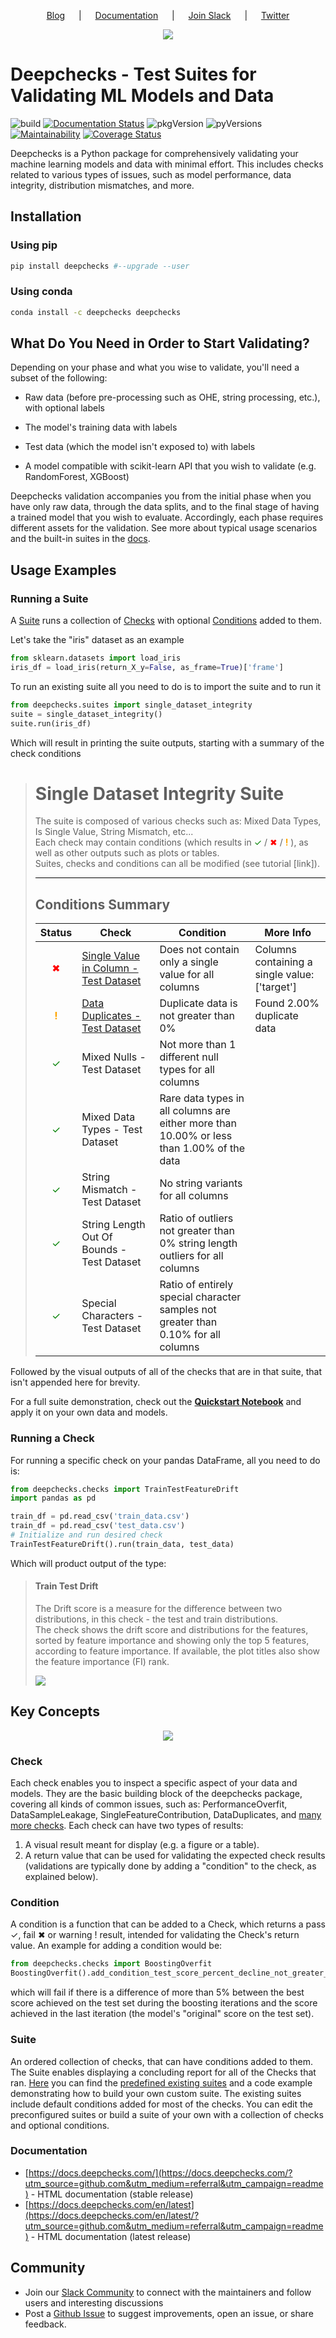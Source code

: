 <!--
  ~ ----------------------------------------------------------------------------
  ~ Copyright (C) 2021 Deepchecks (https://www.deepchecks.com)
  ~
  ~ This file is part of Deepchecks.
  ~ Deepchecks is distributed under the terms of the GNU Affero General
  ~ Public License (version 3 or later).
  ~ You should have received a copy of the GNU Affero General Public License
  ~ along with Deepchecks.  If not, see <http://www.gnu.org/licenses/>.
  ~ ----------------------------------------------------------------------------
  ~
-->
<p align="center">
  &emsp;
  <a href="https://deepchecks.com/blog/?utm_source=github.com&utm_medium=referral&utm_campaign=readme">Blog</a>
  &emsp; | &emsp; 
  <a href="https://https://docs.deepchecks.com/?utm_source=github.com&utm_medium=referral&utm_campaign=readme">Documentation</a>
  &emsp; | &emsp; 
  <a href="https://join.slack.com/t/deepcheckscommunity/shared_invite/zt-y28sjt1v-PBT50S3uoyWui_Deg5L_jg">Join&nbsp;Slack</a>
  &emsp; | &emsp;  
  <a href="https://twitter.com/deepchecks">Twitter</a>
  &emsp;
</p>

<p align="center">
   <img src="docs/images/deepchecks-logo-with-white-wide-back.png">
</p>


# Deepchecks - Test Suites for Validating ML Models and Data

![build](https://github.com/deepchecks/deepchecks/actions/workflows/build.yml/badge.svg)
[![Documentation Status](https://readthedocs.org/projects/deepchecks/badge/?version=latest)](https://docs.deepchecks.com/en/latest/?badge=latest)
![pkgVersion](https://img.shields.io/pypi/v/deepchecks)
![pyVersions](https://img.shields.io/pypi/pyversions/deepchecks)
[![Maintainability](https://api.codeclimate.com/v1/badges/970b11794144139975fa/maintainability)](https://codeclimate.com/github/deepchecks/deepchecks/maintainability)
[![Coverage Status](https://coveralls.io/repos/github/deepchecks/deepchecks/badge.svg?branch=main)](https://coveralls.io/github/deepchecks/deepchecks?branch=main)


Deepchecks is a Python package for comprehensively validating your machine learning models and data with minimal effort.
This includes checks related to various types of issues, such as model performance, data integrity, distribution mismatches, and more.

## Installation

### Using pip
```bash
pip install deepchecks #--upgrade --user
```
### Using conda
```bash
conda install -c deepchecks deepchecks
```

[comment]: <> "### From source
              To clone the repository and do
              an [editable install](https://pip.pypa.io/en/stable/cli/pip_install/#editable-installs),
              run: 
              ```bash
              git clone https://github.com/deepchecks/deepchecks.git
              cd deepchecks
              pip install -e .
              ```"
## What Do You Need in Order to Start Validating?

Depending on your phase and what you wise to validate, you'll need a subset of the following:

-   Raw data (before pre-processing such as OHE, string processing, etc.), with optional labels

-   The model's training data with labels
    
-   Test data (which the model isn't exposed to) with labels  

-   A model compatible with scikit-learn API that you wish to validate (e.g. RandomForest, XGBoost)

Deepchecks validation accompanies you from the initial phase when you have only raw data,
through the data splits, and to the final stage of having a trained model that you wish to evaluate.
Accordingly, each phase requires different assets for the validation. See more about typical usage scenarios and the built-in
suites in the [docs](https://docs.deepchecks.com/?utm_source=github.com&utm_medium=referral&utm_campaign=readme).

## Usage Examples

### Running a Suite
A [Suite](#suite) runs a collection of [Checks](#check) with optional [Conditions](#condition) added to them.

Let's take the "iris" dataset as an example
```python
from sklearn.datasets import load_iris
iris_df = load_iris(return_X_y=False, as_frame=True)['frame']
```
To run an existing suite all you need to do is to import the suite and to run it

```python
from deepchecks.suites import single_dataset_integrity
suite = single_dataset_integrity()
suite.run(iris_df)
```
Which will result in printing the suite outputs, starting with a summary of the check conditions
>
> <h1 id="summary_NKMZO">Single Dataset Integrity Suite</h1>
> <p>The suite is composed of various checks such as: Mixed Data Types, Is Single Value, String Mismatch, etc...<br>
>        Each check may contain conditions (which results in 
>    <span style="color: green;display:inline-block">✓</span> /
>    <span style="color: red;display:inline-block">✖</span> /
>    <span style="color: orange;font-weight:bold;display:inline-block">!</span>
>    ),
>        as well as other outputs such as plots or tables.<br>
>        Suites, checks and conditions can all be modified (see tutorial [link]).</p>
>
> <hr style="background-color: black;border: 0 none;color: black;height: 1px;">
>
> <h2>Conditions Summary</h2>
>
> <table id="T_7735f_">
>  <thead>
>    <tr>
>      <th class="col_heading level0 col0">Status</th>
>      <th class="col_heading level0 col1">Check</th>
>      <th class="col_heading level0 col2">Condition</th>
>      <th class="col_heading level0 col3">More Info</th>
>    </tr>
>  </thead>
>  <tbody>
>    <tr>
>      <td id="T_7735f_row0_col0" class="data row0 col0"><div style="color: red;text-align: center">✖</div></td>
>      <td id="T_7735f_row0_col1" class="data row0 col1"><a href="#IsSingleValue_NKMZO">Single Value in Column - Test Dataset</a></td>
>      <td id="T_7735f_row0_col2" class="data row0 col2">Does not contain only a single value for all columns</td>
>      <td id="T_7735f_row0_col3" class="data row0 col3">Columns containing a single value: ['target']</td>
>    </tr>
>    <tr>
>      <td id="T_7735f_row1_col0" class="data row1 col0"><div style="color: orange;text-align: center;font-weight:bold">!</div></td>
>      <td id="T_7735f_row1_col1" class="data row1 col1"><a href="#DataDuplicates_NKMZO">Data Duplicates - Test Dataset</a></td>
>      <td id="T_7735f_row1_col2" class="data row1 col2">Duplicate data is not greater than 0%</td>
>      <td id="T_7735f_row1_col3" class="data row1 col3">Found 2.00% duplicate data</td>
>    </tr>
>    <tr>
>     <td id="T_7735f_row2_col0" class="data row2 col0"><div style="color: green;text-align: center">✓</div></td>
>      <td id="T_7735f_row2_col1" class="data row2 col1">Mixed Nulls - Test Dataset</td>
>      <td id="T_7735f_row2_col2" class="data row2 col2">Not more than 1 different null types for all columns</td>
>      <td id="T_7735f_row2_col3" class="data row2 col3"></td>
>    </tr>
>    <tr>
>      <td id="T_7735f_row3_col0" class="data row3 col0"><div style="color: green;text-align: center">✓</div></td>
>      <td id="T_7735f_row3_col1" class="data row3 col1">Mixed Data Types - Test Dataset</td>
>      <td id="T_7735f_row3_col2" class="data row3 col2">Rare data types in all columns are either more than 10.00% or less than 1.00% of the data</td>
>      <td id="T_7735f_row3_col3" class="data row3 col3"></td>
>    </tr>
>    <tr>
>      <td id="T_7735f_row4_col0" class="data row4 col0"><div style="color: green;text-align: center">✓</div></td>
>      <td id="T_7735f_row4_col1" class="data row4 col1">String Mismatch - Test Dataset</td>
>      <td id="T_7735f_row4_col2" class="data row4 col2">No string variants for all columns</td>
>      <td id="T_7735f_row4_col3" class="data row4 col3"></td>
>    </tr>
>    <tr>
>      <td id="T_7735f_row5_col0" class="data row5 col0"><div style="color: green;text-align: center">✓</div></td>
>      <td id="T_7735f_row5_col1" class="data row5 col1">String Length Out Of Bounds - Test Dataset</td>
>      <td id="T_7735f_row5_col2" class="data row5 col2">Ratio of outliers not greater than 0% string length outliers for all columns</td>
>      <td id="T_7735f_row5_col3" class="data row5 col3"></td>
>    </tr>
>    <tr>
>      <td id="T_7735f_row6_col0" class="data row6 col0"><div style="color: green;text-align: center">✓</div></td>
>      <td id="T_7735f_row6_col1" class="data row6 col1">Special Characters - Test Dataset</td>
>      <td id="T_7735f_row6_col2" class="data row6 col2">Ratio of entirely special character samples not greater than 0.10% for all columns</td>
>      <td id="T_7735f_row6_col3" class="data row6 col3"></td>
>    </tr>
>  </tbody>
> </table>

Followed by the visual outputs of all of the checks that are in that suite, that isn't appended here for brevity.

For a full suite demonstration, check out the
[**Quickstart Notebook**](https://docs.deepchecks.com/en/stable/examples/howto-guides/quickstart_in_5_minutes.html/?utm_source=github.com&utm_medium=referral&utm_campaign=readme)
and apply it on your own data and models.


### Running a Check
For running a specific check on your pandas DataFrame, all you need to do is:

```python
from deepchecks.checks import TrainTestFeatureDrift
import pandas as pd

train_df = pd.read_csv('train_data.csv')
train_df = pd.read_csv('test_data.csv')
# Initialize and run desired check
TrainTestFeatureDrift().run(train_data, test_data)
```
Which will product output of the type:
><h4>Train Test Drift</h4>
> <p>The Drift score is a measure for the difference between two distributions,
> in this check - the test and train distributions. <br>
> The check shows the drift score and distributions for the features,
> sorted by feature importance and showing only the top 5 features, according to feature importance.
> If available, the plot titles also show the feature importance (FI) rank.</p>
> <p align="left">
>   <img src="docs/images/train-test-drift-output.png">
> </p>


## Key Concepts

<p align="center">
   <img src="docs/images/diagram.svg">
</p>

### Check
Each check enables you to inspect a specific aspect of your data and models.
They are the basic building block of the deepchecks package, covering all kinds of common issues,
such as: PerformanceOverfit, DataSampleLeakage, SingleFeatureContribution,
DataDuplicates, and [many more checks](examples/checks).
Each check can have two types of results:
1. A visual result meant for display (e.g. a figure or a table).
2. A return value that can be used for validating the expected check results
   (validations are typically done by adding a "condition" to the check, as explained below).

### Condition
A condition is a function that can be added to a Check, which returns a pass &#x2713;, fail &#x2716;
or warning &#x0021; result, intended for validating the Check's return value. An example for adding a condition would be:
```python
from deepchecks.checks import BoostingOverfit
BoostingOverfit().add_condition_test_score_percent_decline_not_greater_than(threshold=0.05)
```
which will fail if there is a difference of more than 5% between the best score achieved on the test set during
the boosting iterations and the score achieved in the last iteration (the model's "original" score on the test set).

### Suite
An ordered collection of checks, that can have conditions added to them.
The Suite enables displaying a concluding report for all of the Checks that ran.
[Here](deepchecks/suites) you can find the [predefined existing suites](deepchecks/suites) and a code example demonstrating how to build
your own custom suite. The existing suites include default conditions added for most of the checks.
You can edit the preconfigured suites or build a suite of your own with a collection of checks and optional conditions.

### Documentation
- [https://docs.deepchecks.com/](https://docs.deepchecks.com/?utm_source=github.com&utm_medium=referral&utm_campaign=readme) - HTML documentation (stable release)
- [https://docs.deepchecks.com/en/latest](https://docs.deepchecks.com/en/latest/?utm_source=github.com&utm_medium=referral&utm_campaign=readme) - HTML documentation (latest release)

## Community
- Join our [Slack Community](https://join.slack.com/t/deepcheckscommunity/shared_invite/zt-y28sjt1v-PBT50S3uoyWui_Deg5L_jg) to connect with the maintainers and follow users and interesting discussions
- Post a [Github Issue](https://github.com/deepchecks/deepchecks/issues) to suggest improvements, open an issue, or share feedback.

[comment]: <> "- Send us an [email](mailto:info@deepchecks.com) at info@deepchecks.com"